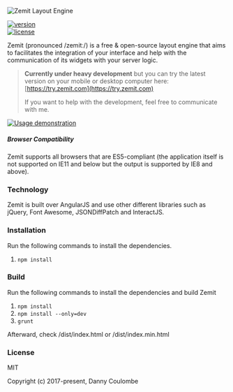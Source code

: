 ![Zemit Layout Engine](https://www.zemit.com/logo.png?raw=true "Zemit Layout Engine")

[![version](https://img.shields.io/npm/v/zemit-layout-engine.svg)](https://www.npmjs.com/package/zemit-layout-engine)  
[![license](https://img.shields.io/npm/l/express.svg)](https://www.npmjs.com/package/zemit-layout-engine)

Zemit \(pronounced /zemitː/\) is a free & open-source layout engine that aims to facilitates the integration of your interface and help with the communication of its widgets with your server logic.

> **Currently under heavy development** but you can try the latest version on your mobile or desktop computer here: [https://try.zemit.com](https://try.zemit.com)
>
> If you want to help with the development, feel free to communicate with me.

[![Usage demonstration](https://j.gifs.com/RoMqv0.gif)](https://youtu.be/h5_QVSeduMM)

##### Browser Compatibility

Zemit supports all browsers that are ES5-compliant \(the application itself is not supported on IE11 and below but the output is supported by IE8 and above\).

### Technology

Zemit is built over AngularJS and use other different libraries such as jQuery, Font Awesome, JSONDiffPatch and InteractJS.

### Installation

Run the following commands to install the dependencies.

1. `npm install`

### Build

Run the following commands to install the dependencies and build Zemit

1. `npm install`
2. `npm install --only=dev`
3. `grunt`

Afterward, check /dist/index.html or /dist/index.min.html

### License

MIT

Copyright \(c\) 2017-present, Danny Coulombe


